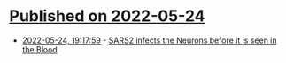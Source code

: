 # [Published on 2022-05-24](index.md)

* [2022-05-24, 19:17:59](https://news.ycombinator.com/item?id=31496375) - [SARS2 infects the Neurons before it is seen in the Blood](https://www.biorxiv.org/content/10.1101/2022.05.20.492834v1)
